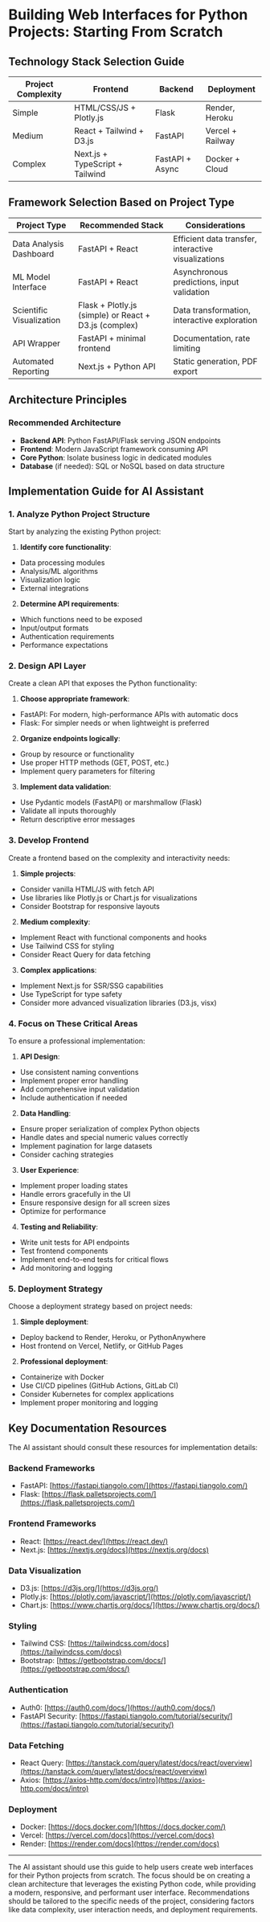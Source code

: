 # Building Web Interfaces for Python Projects: Starting From Scratch

## Technology Stack Selection Guide

| Project Complexity | Frontend | Backend | Deployment |
|-------------------|----------|---------|------------|
| Simple | HTML/CSS/JS + Plotly.js | Flask | Render, Heroku |
| Medium | React + Tailwind + D3.js | FastAPI | Vercel + Railway |
| Complex | Next.js + TypeScript + Tailwind | FastAPI + Async | Docker + Cloud |

## Framework Selection Based on Project Type

| Project Type | Recommended Stack | Considerations |
|--------------|-------------------|----------------|
| Data Analysis Dashboard | FastAPI + React | Efficient data transfer, interactive visualizations |
| ML Model Interface | FastAPI + React | Asynchronous predictions, input validation |
| Scientific Visualization | Flask + Plotly.js (simple) or React + D3.js (complex) | Data transformation, interactive exploration |
| API Wrapper | FastAPI + minimal frontend | Documentation, rate limiting |
| Automated Reporting | Next.js + Python API | Static generation, PDF export |

## Architecture Principles

### Recommended Architecture

- **Backend API**: Python FastAPI/Flask serving JSON endpoints
- **Frontend**: Modern JavaScript framework consuming API
- **Core Python**: Isolate business logic in dedicated modules
- **Database** (if needed): SQL or NoSQL based on data structure

## Implementation Guide for AI Assistant

### 1. Analyze Python Project Structure

Start by analyzing the existing Python project:

1. **Identify core functionality**:

- Data processing modules
- Analysis/ML algorithms
- Visualization logic
- External integrations

2. **Determine API requirements**:

- Which functions need to be exposed
- Input/output formats
- Authentication requirements
- Performance expectations

### 2. Design API Layer

Create a clean API that exposes the Python functionality:

1. **Choose appropriate framework**:

- FastAPI: For modern, high-performance APIs with automatic docs
- Flask: For simpler needs or when lightweight is preferred

2. **Organize endpoints logically**:

- Group by resource or functionality
- Use proper HTTP methods (GET, POST, etc.)
- Implement query parameters for filtering

3. **Implement data validation**:

- Use Pydantic models (FastAPI) or marshmallow (Flask)
- Validate all inputs thoroughly
- Return descriptive error messages

### 3. Develop Frontend

Create a frontend based on the complexity and interactivity needs:

1. **Simple projects**:

- Consider vanilla HTML/JS with fetch API
- Use libraries like Plotly.js or Chart.js for visualizations
- Consider Bootstrap for responsive layouts

2. **Medium complexity**:

- Implement React with functional components and hooks
- Use Tailwind CSS for styling
- Consider React Query for data fetching

3. **Complex applications**:

- Implement Next.js for SSR/SSG capabilities
- Use TypeScript for type safety
- Consider more advanced visualization libraries (D3.js, visx)

### 4. Focus on These Critical Areas

To ensure a professional implementation:

1. **API Design**:

- Use consistent naming conventions
- Implement proper error handling
- Add comprehensive input validation
- Include authentication if needed

2. **Data Handling**:

- Ensure proper serialization of complex Python objects
- Handle dates and special numeric values correctly
- Implement pagination for large datasets
- Consider caching strategies

3. **User Experience**:

- Implement proper loading states
- Handle errors gracefully in the UI
- Ensure responsive design for all screen sizes
- Optimize for performance

4. **Testing and Reliability**:

- Write unit tests for API endpoints
- Test frontend components
- Implement end-to-end tests for critical flows
- Add monitoring and logging

### 5. Deployment Strategy

Choose a deployment strategy based on project needs:

1. **Simple deployment**:

- Deploy backend to Render, Heroku, or PythonAnywhere
- Host frontend on Vercel, Netlify, or GitHub Pages

2. **Professional deployment**:

- Containerize with Docker
- Use CI/CD pipelines (GitHub Actions, GitLab CI)
- Consider Kubernetes for complex applications
- Implement proper monitoring and logging

## Key Documentation Resources

The AI assistant should consult these resources for implementation details:

### Backend Frameworks

- FastAPI: [https://fastapi.tiangolo.com/](https://fastapi.tiangolo.com/)
- Flask: [https://flask.palletsprojects.com/](https://flask.palletsprojects.com/)

### Frontend Frameworks

- React: [https://react.dev/](https://react.dev/)
- Next.js: [https://nextjs.org/docs](https://nextjs.org/docs)

### Data Visualization

- D3.js: [https://d3js.org/](https://d3js.org/)
- Plotly.js: [https://plotly.com/javascript/](https://plotly.com/javascript/)
- Chart.js: [https://www.chartjs.org/docs/](https://www.chartjs.org/docs/)

### Styling

- Tailwind CSS: [https://tailwindcss.com/docs](https://tailwindcss.com/docs)
- Bootstrap: [https://getbootstrap.com/docs/](https://getbootstrap.com/docs/)

### Authentication

- Auth0: [https://auth0.com/docs/](https://auth0.com/docs/)
- FastAPI Security: [https://fastapi.tiangolo.com/tutorial/security/](https://fastapi.tiangolo.com/tutorial/security/)

### Data Fetching

- React Query: [https://tanstack.com/query/latest/docs/react/overview](https://tanstack.com/query/latest/docs/react/overview)
- Axios: [https://axios-http.com/docs/intro](https://axios-http.com/docs/intro)

### Deployment

- Docker: [https://docs.docker.com/](https://docs.docker.com/)
- Vercel: [https://vercel.com/docs](https://vercel.com/docs)
- Render: [https://render.com/docs](https://render.com/docs)

---

The AI assistant should use this guide to help users create web interfaces for their Python projects from scratch. The focus should be on creating a clean architecture that leverages the existing Python code, while providing a modern, responsive, and performant user interface. Recommendations should be tailored to the specific needs of the project, considering factors like data complexity, user interaction needs, and deployment requirements.

